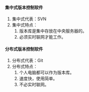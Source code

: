 #### 集中式版本控制软件

1. 集中式代表：SVN
2. 集中式特点：
    1. 版本库是集中存放在中央服务器的。
    2. 必须实时联网才能工作。
    




#### 分布式版本控制软件

1. 分布式代表：Git
2. 分布式特点：
    1. 个人电脑都可以作为版本库。
    2. 速度快，使用简单。
    3. 不必实时联网。


